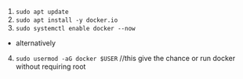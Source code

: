 1. `sudo apt update`
2. `sudo apt install -y docker.io`
3. `sudo systemctl enable docker --now`
- alternatively
4. `sudo usermod -aG docker $USER` //this give the chance or run docker without requiring root
